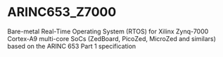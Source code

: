 # ARINC653_Z7000
Bare-metal Real-Time Operating System (RTOS) for Xilinx Zynq-7000 Cortex-A9 multi-core SoCs (ZedBoard, PicoZed, MicroZed and similars) based on the ARINC 653 Part 1 specification
